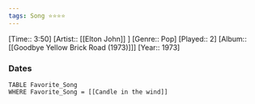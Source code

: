 ```yaml
---
tags: Song ⭐⭐⭐⭐ 
---
```

[Time:: 3:50]
[Artist:: [[Elton John]] ]
[Genre:: Pop]
[Played:: 2]
[Album:: [[Goodbye Yellow Brick Road (1973)]]]
[Year:: 1973]
### Dates
````dataview
TABLE Favorite_Song
WHERE Favorite_Song = [[Candle in the wind]]
````